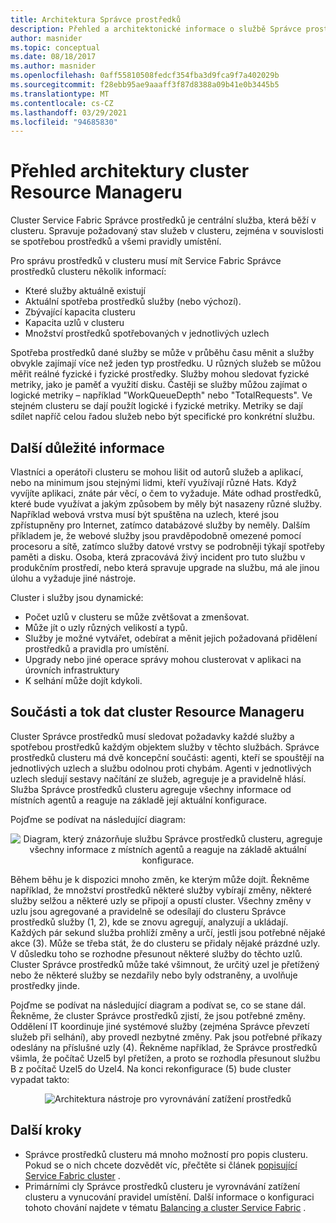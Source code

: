 ```yaml
---
title: Architektura Správce prostředků
description: Přehled a architektonické informace o službě Správce prostředků clusteru Azure Service Fabric.
author: masnider
ms.topic: conceptual
ms.date: 08/18/2017
ms.author: masnider
ms.openlocfilehash: 0aff55810508fedcf354fba3d9fca9f7a402029b
ms.sourcegitcommit: f28ebb95ae9aaaff3f87d8388a09b41e0b3445b5
ms.translationtype: MT
ms.contentlocale: cs-CZ
ms.lasthandoff: 03/29/2021
ms.locfileid: "94685830"
---
```

# <a name="cluster-resource-manager-architecture-overview"></a>Přehled architektury cluster Resource Manageru
Cluster Service Fabric Správce prostředků je centrální služba, která běží v clusteru. Spravuje požadovaný stav služeb v clusteru, zejména v souvislosti se spotřebou prostředků a všemi pravidly umístění. 

Pro správu prostředků v clusteru musí mít Service Fabric Správce prostředků clusteru několik informací:

- Které služby aktuálně existují
- Aktuální spotřeba prostředků služby (nebo výchozí). 
- Zbývající kapacita clusteru 
- Kapacita uzlů v clusteru 
- Množství prostředků spotřebovaných v jednotlivých uzlech

Spotřeba prostředků dané služby se může v průběhu času měnit a služby obvykle zajímají více než jeden typ prostředku. U různých služeb se můžou měřit reálné fyzické i fyzické prostředky. Služby mohou sledovat fyzické metriky, jako je paměť a využití disku. Častěji se služby můžou zajímat o logické metriky – například "WorkQueueDepth" nebo "TotalRequests". Ve stejném clusteru se dají použít logické i fyzické metriky. Metriky se dají sdílet napříč celou řadou služeb nebo být specifické pro konkrétní službu.

## <a name="other-considerations"></a>Další důležité informace
Vlastníci a operátoři clusteru se mohou lišit od autorů služeb a aplikací, nebo na minimum jsou stejnými lidmi, kteří využívají různé Hats. Když vyvíjíte aplikaci, znáte pár věcí, o čem to vyžaduje. Máte odhad prostředků, které bude využívat a jakým způsobem by měly být nasazeny různé služby. Například webová vrstva musí být spuštěna na uzlech, které jsou zpřístupněny pro Internet, zatímco databázové služby by neměly. Dalším příkladem je, že webové služby jsou pravděpodobně omezené pomocí procesoru a sítě, zatímco služby datové vrstvy se podrobněji týkají spotřeby paměti a disku. Osoba, která zpracovává živý incident pro tuto službu v produkčním prostředí, nebo která spravuje upgrade na službu, má ale jinou úlohu a vyžaduje jiné nástroje. 

Cluster i služby jsou dynamické:

- Počet uzlů v clusteru se může zvětšovat a zmenšovat.
- Může jít o uzly různých velikostí a typů.
- Služby je možné vytvářet, odebírat a měnit jejich požadovaná přidělení prostředků a pravidla pro umístění.
- Upgrady nebo jiné operace správy mohou clusterovat v aplikaci na úrovních infrastruktury
- K selhání může dojít kdykoli.

## <a name="cluster-resource-manager-components-and-data-flow"></a>Součásti a tok dat cluster Resource Manageru
Cluster Správce prostředků musí sledovat požadavky každé služby a spotřebou prostředků každým objektem služby v těchto službách. Správce prostředků clusteru má dvě koncepční součásti: agenti, kteří se spouštějí na jednotlivých uzlech a službu odolnou proti chybám. Agenti v jednotlivých uzlech sledují sestavy načítání ze služeb, agreguje je a pravidelně hlásí. Služba Správce prostředků clusteru agreguje všechny informace od místních agentů a reaguje na základě její aktuální konfigurace.

Pojďme se podívat na následující diagram:

<center>

![Diagram, který znázorňuje službu Správce prostředků clusteru, agreguje všechny informace z místních agentů a reaguje na základě aktuální konfigurace.][Image1]
</center>

Během běhu je k dispozici mnoho změn, ke kterým může dojít. Řekněme například, že množství prostředků některé služby vybírají změny, některé služby selžou a některé uzly se připojí a opustí cluster. Všechny změny v uzlu jsou agregované a pravidelně se odesílají do clusteru Správce prostředků služby (1, 2), kde se znovu agregují, analyzují a ukládají. Každých pár sekund služba prohlíží změny a určí, jestli jsou potřebné nějaké akce (3). Může se třeba stát, že do clusteru se přidaly nějaké prázdné uzly. V důsledku toho se rozhodne přesunout některé služby do těchto uzlů. Cluster Správce prostředků může také všimnout, že určitý uzel je přetížený nebo že některé služby se nezdařily nebo byly odstraněny, a uvolňuje prostředky jinde.

Pojďme se podívat na následující diagram a podívat se, co se stane dál. Řekněme, že cluster Správce prostředků zjistí, že jsou potřebné změny. Oddělení IT koordinuje jiné systémové služby (zejména Správce převzetí služeb při selhání), aby provedl nezbytné změny. Pak jsou potřebné příkazy odeslány na příslušné uzly (4). Řekněme například, že Správce prostředků všimla, že počítač Uzel5 byl přetížen, a proto se rozhodla přesunout službu B z počítač Uzel5 do Uzel4. Na konci rekonfigurace (5) bude cluster vypadat takto:

<center>

![Architektura nástroje pro vyrovnávání zatížení prostředků][Image2]
</center>

## <a name="next-steps"></a>Další kroky
- Správce prostředků clusteru má mnoho možností pro popis clusteru. Pokud se o nich chcete dozvědět víc, přečtěte si článek [popisující Service Fabric cluster](./service-fabric-cluster-resource-manager-cluster-description.md) .
- Primárními cly Správce prostředků clusteru je vyrovnávání zatížení clusteru a vynucování pravidel umístění. Další informace o konfiguraci tohoto chování najdete v tématu [Balancing a cluster Service Fabric](./service-fabric-cluster-resource-manager-balancing.md) .

[Image1]:./media/service-fabric-cluster-resource-manager-architecture/Service-Fabric-Resource-Manager-Architecture-Activity-1.png
[Image2]:./media/service-fabric-cluster-resource-manager-architecture/Service-Fabric-Resource-Manager-Architecture-Activity-2.png
